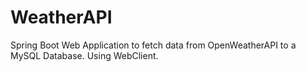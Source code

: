 # WeatherAPI
Spring Boot Web Application to fetch data from OpenWeatherAPI to a MySQL Database. Using WebClient.
